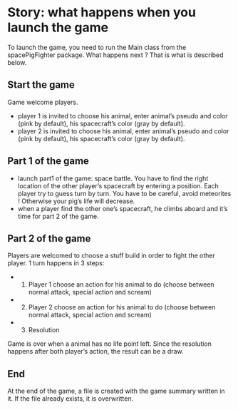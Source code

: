 # Story: what happens when you launch the game

To launch the game, you need to run the Main class from the spacePigFighter package. What happens next ? That
is what is described below.


## Start the game

Game welcome players.
- player 1 is invited to choose his animal, enter animal’s pseudo and color (pink by default), his spacecraft’s
color (gray by default).
- player 2 is invited to choose his animal, enter animal’s pseudo and color (pink by default), his spacecraft’s
color (gray by default).

## Part 1 of the game

- launch part1 of the game: space battle. You have to find the right location of the other player’s spacecraft by
entering a position. Each player try to guess turn by turn. You have to be careful, avoid meteorites ! Otherwise
your pig’s life will decrease.
- when a player find the other one’s spacecraft, he climbs aboard and it’s time for part 2 of the game.

## Part 2 of the game

Players are welcomed to choose a stuff build in order to fight the other player.
1 turn happens in 3 steps:

- 1. Player 1 choose an action for his animal to do (choose between normal attack, special action and scream)
- 2. Player 2 choose an action for his animal to do (choose between normal attack, special action and scream)
- 3. Resolution

Game is over when a animal has no life point left. Since the resolution happens after both player’s action, the result can be a draw.

## End

At the end of the game, a file is created with the game summary written in it. If the file already exists, it is overwritten.

